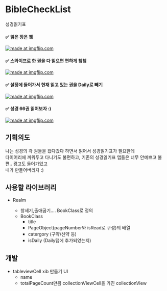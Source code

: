 # BibleCheckList
성경읽기표 



#### ✅ 읽은 장은 쳌
<a href="https://imgflip.com/gif/2n5u4o"><img src="https://i.imgflip.com/2n5u4o.gif" title="made at imgflip.com"/></a>







#### ✅ 스와이프로 한 권을 다 읽으면 편하게 쳌쳌 
<a href="https://imgflip.com/gif/2n5tr4"><img src="https://i.imgflip.com/2n5tr4.gif" title="made at imgflip.com"/></a> 


#### ✅ 설정에 들어가서 현재 읽고 있는 권을 Daily로 빼기  
<a href="https://imgflip.com/gif/2wnkuh"><img src="https://i.imgflip.com/2wnkuh.gif" title="made at imgflip.com"/></a>


#### ✅ 성경 66권 읽어보자 :) 
<a href="https://imgflip.com/gif/2n5uho"><img src="https://i.imgflip.com/2n5uho.gif" title="made at imgflip.com"/></a>
 



## 기획의도
나는 성경의 각 권들을 왔다갔다 하면서 읽어서 성경읽기표가 필요한데  
다이어리에 끼워두고 다니기도 불편하고, 기존의 성경읽기표 앱들은 너무 안예쁘고 불편.. 광고도 들어가있고  
내가 만들어버리자 :)  


## 사용할 라이브러리
* Realm
  
  * 창세기,출애굽기.... BookClass로 정의
  * BookClass
    * title
    * PageObject(pageNumber와 isRead로 구성)의 배열
    * catergory (구약/신약 등) 
    * isDaily (Daily탭에 추가되었는지)
 

## 개발 

* tableviewCell xib 만들기 
  UI 
  * name
  * totalPageCount만큼 collectionViewCell을 가진 collectionView 

